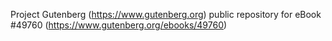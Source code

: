 Project Gutenberg (https://www.gutenberg.org) public repository for
eBook #49760 (https://www.gutenberg.org/ebooks/49760)

